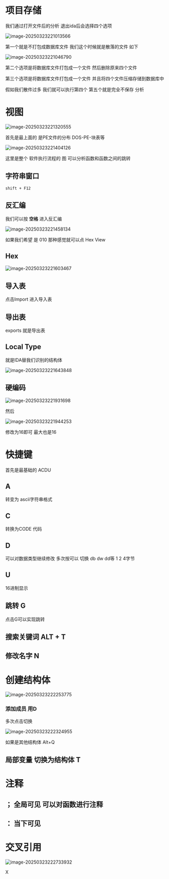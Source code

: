 # 项目存储

我们通过打开文件后的分析 退出ida后会选择四个选项

![image-20250323221013566](https://raw.githubusercontent.com/Xioaruan912/pic/main/image-20250323221013566.png)

第一个就是不打包成数据库文件 我们这个时候就是散落的文件 如下

![image-20250323221046790](https://raw.githubusercontent.com/Xioaruan912/pic/main/image-20250323221046790.png)

第二个选项是将数据库文件打包成一个文件 然后删除原来四个文件

第三个选项是将数据库文件打包成一个文件 并且将四个文件压缩存储到数据库中

假如我们散件过多 我们就可以执行第四个 第五个就是完全不保存 分析

# 视图

![image-20250323221320555](https://raw.githubusercontent.com/Xioaruan912/pic/main/image-20250323221320555.png)

首先是最上面的  是PE文件的分布 DOS-PE-块表等

![image-20250323221404126](https://raw.githubusercontent.com/Xioaruan912/pic/main/image-20250323221404126.png)

这里是整个 软件执行流程的 图 可以分析函数和函数之间的跳转

## 字符串窗口

```
shift + F12
```



## 反汇编

我们可以按 **空格** 进入反汇编

![image-20250323221458134](https://raw.githubusercontent.com/Xioaruan912/pic/main/image-20250323221458134.png)

如果我们希望 是 010 那种感觉就可以点 Hex View

## Hex

![image-20250323221603467](https://raw.githubusercontent.com/Xioaruan912/pic/main/image-20250323221603467.png)

## 导入表

点击Import 进入导入表

## 导出表

exports 就是导出表

## Local Type

就是IDA替我们识别的结构体

![image-20250323221643848](https://raw.githubusercontent.com/Xioaruan912/pic/main/image-20250323221643848.png)

## 硬编码

![image-20250323221931698](https://raw.githubusercontent.com/Xioaruan912/pic/main/image-20250323221931698.png)

然后

![image-20250323221944253](https://raw.githubusercontent.com/Xioaruan912/pic/main/image-20250323221944253.png)

修改为16即可 最大也是16

# 快捷键

首先是最基础的 ACDU

## A

转变为 ascii字符串格式

## C

转换为CODE 代码

## D

可以对数据类型继续修改 多次按可以 切换 db dw dd等 1 2 4字节

## U

16进制显示

## 跳转 G

点击G可以实现跳转

## 搜索关键词 ALT + T

## 修改名字 N

# 创建结构体

![image-20250323222253775](https://raw.githubusercontent.com/Xioaruan912/pic/main/image-20250323222253775.png)

### 添加成员 用D 

多次点击切换

![image-20250323222324955](https://raw.githubusercontent.com/Xioaruan912/pic/main/image-20250323222324955.png)

如果是其他结构体 Alt+Q

## 局部变量 切换为结构体 T

# 注释

## ； 全局可见 可以对函数进行注释

## ： 当下可见

# 交叉引用

![image-20250323222733932](https://raw.githubusercontent.com/Xioaruan912/pic/main/image-20250323222733932.png)



X

